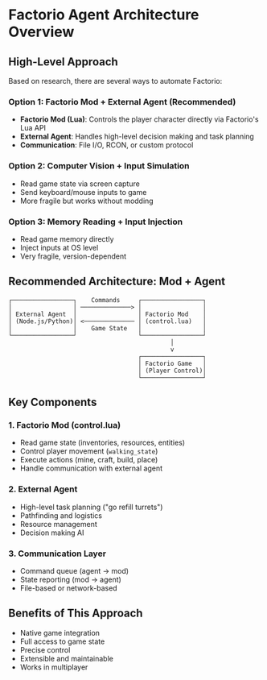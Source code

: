 # Factorio Agent Architecture Overview

## High-Level Approach

Based on research, there are several ways to automate Factorio:

### Option 1: Factorio Mod + External Agent (Recommended)
- **Factorio Mod (Lua)**: Controls the player character directly via Factorio's Lua API
- **External Agent**: Handles high-level decision making and task planning
- **Communication**: File I/O, RCON, or custom protocol

### Option 2: Computer Vision + Input Simulation
- Read game state via screen capture
- Send keyboard/mouse inputs to game
- More fragile but works without modding

### Option 3: Memory Reading + Input Injection
- Read game memory directly
- Inject inputs at OS level
- Very fragile, version-dependent

## Recommended Architecture: Mod + Agent

```
┌─────────────────┐    Commands     ┌─────────────────┐
│                 │ ──────────────> │                 │
│ External Agent  │                 │ Factorio Mod    │
│ (Node.js/Python)│ <────────────── │ (control.lua)   │
│                 │    Game State   │                 │
└─────────────────┘                 └─────────────────┘
                                             │
                                             v
                                    ┌─────────────────┐
                                    │ Factorio Game   │
                                    │ (Player Control)│
                                    └─────────────────┘
```

## Key Components

### 1. Factorio Mod (control.lua)
- Read game state (inventories, resources, entities)
- Control player movement (`walking_state`)
- Execute actions (mine, craft, build, place)
- Handle communication with external agent

### 2. External Agent
- High-level task planning ("go refill turrets")
- Pathfinding and logistics
- Resource management
- Decision making AI

### 3. Communication Layer
- Command queue (agent → mod)
- State reporting (mod → agent)
- File-based or network-based

## Benefits of This Approach
- Native game integration
- Full access to game state
- Precise control
- Extensible and maintainable
- Works in multiplayer
